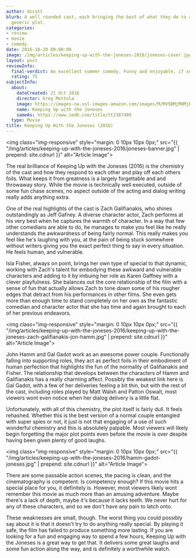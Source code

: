 ```yaml
---
author: dscott
blurb: A well rounded cast, each bringing the best of what they do to an otherwise
  generic plot.
categories:
- review
- movie
- comedy
date: 2016-10-20 00:00:00
image: /img/articles/keeping-up-with-the-joneses-2016/joneses-cover.jpg
layout: post
reviewInfo:
  final-verdict: An excellent summer comedy. Funny and enjoyable, if somewhat forgettable.
  rating: 75
subjectInfo:
  about:
    dateCreated: 21 Oct 2016
    director: Greg Mottola
    image: https://images-na.ssl-images-amazon.com/images/M/MV5BMjM0MjE4OTA2MF5BMl5BanBnXkFtZTgwMDMyNTMwMTI@._V1_SX300.jpg
    name: Keeping Up with the Joneses
    sameAs: https://www.imdb.com/title/tt2387499
  type: Movie
title: Keeping Up With the Joneses (2016)
---
```


<img class="img-responsive" style="margin: 0 10px 10px 0px;" src="{{ "/img/articles/keeping-up-with-the-joneses-2016/joneses-banner.jpg" | prepend: site.cdnurl }}" alt="Article Image">

The real brilliance of Keeping Up with the Joneses (2016) is the chemistry of the cast and how they respond to each other and play off each others foils. What keeps it from greatness is a largely forgettable and and throwaway story. While the movie is technically well executed, outside of some fun chase scenes, no aspect outside of the acting and dialog writing really adds anything extra.

One of the real highlights of the cast is Zach Galifianakis, who shines outstandingly as Jeff Gafney. A diverse character actor, Zach performs at his very best when he captures the warmth of character. In a way that few other comedians are able to do, he manages to make you feel like he really understands the awkwardness of being fairly normal. This really makes you feel like he's laughing with you, at the pain of being stuck somewhere without writers giving you the exact perfect thing to say in every situation. He feels human, and vulnerable.

Isla Fisher, always on point, brings her own type of special to that dynamic, working with Zach's talent for embodying these awkward and vulnerable characters and adding to it by imbuing her role as Karen Gaffney with a clever playfulness. She balances out the core relationship of the film with a sense of fun that actually allows Zach to tone down some of his rougher edges that detract from his performances in other films. She even gets more than enough time to stand completely on her own as the fantastic comedian and character actor that she has time and again brought to each of her previous endeavors.

<img class="img-responsive" style="margin: 0 10px 10px 0px;" src="{{ "/img/articles/keeping-up-with-the-joneses-2016/keeping-up-with-the-joneses-zach-galifianakis-jon-hamm.jpg" | prepend: site.cdnurl }}" alt="Article Image">

John Hamm and Gal Gadot work as an awesome power couple. Functionally falling into supporting roles, they act as perfect foils in their embodiment of human perfection that highlights the fun of the normality of Galifianakis and Fisher. The relationship that develops between the characters of Hamm and Galifianakis has a really charming affect. Possibly the weakest link here is Gal Gadot, with a few of her deliveries feeling a bit thin, but with the rest of the cast, including roles played by Matt Walsh and Patton Oswalt, most viewers wont even notice when her dialog delivery is a little flat.

Unfortunately, with all of this chemistry, the plot itself is fairly dull. It feels rehashed. Whether this is the best version of a normal couple entangled with super spies or not, it just is not that engaging of a use of such wonderful chemistry and this is absolutely palpable. Most viewers will likely begin forgetting the major plot points even before the movie is over despite having been given plenty of good laughs.

<img class="img-responsive" style="margin: 0 10px 10px 0px;" src="{{ "/img/articles/keeping-up-with-the-joneses-2016/hamm-gadot-joneses.jpg" | prepend: site.cdnurl }}" alt="Article Image">

There are some passable action scenes, the pacing is clean, and the cinematography is competent. Is competency enough? If this movie hits a special place for you, it definitely is. However, most viewers likely wont remember this movie as much more than an amusing adventure. Maybe there's a lack of depth, maybe it's because it lacks teeth. We never hurt for any of these characters, and so we don't have any pain to latch onto.

These weaknesses are small, though. The worst thing you could possibly say about it is that it doesn't try to do anything really special. By playing it safe, the film has failed to produce something more lasting. If you are looking for a fun and engaging way to spend a few hours, Keeping Up with the Joneses is a great way to get that. It delivers some great laughs and some fun action along the way, and is definitely a worthwhile watch.